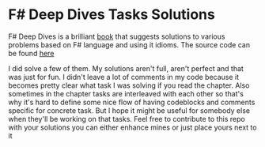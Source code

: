 # F# Deep Dives Tasks Solutions
F# Deep Dives is a brilliant [book](https://www.manning.com/books/f-sharp-deep-dives) that suggests solutions to various problems based on F# language and using it idioms. The source code can be found [here](https://github.com/tpetricek/DeepDives)

I did solve a few of them. My solutions aren't full, aren't perfect and that was just for fun. I didn't leave a lot of comments in my code because it becomes pretty clear what task I was solving if you read the chapter. Also sometimes in the chapter tasks are interleaved with each other so that's why it's hard to define some nice flow of having codeblocks and comments specific for concrete task. But I hope it might be useful for somebody else when they'll be working on that tasks. Feel free to contribute to this repo with your solutions you can either enhance mines or just place yours next to it
